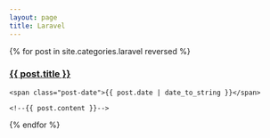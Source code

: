 ```yaml
---
layout: page
title: Laravel
---
```


<div class="posts">
  {% for post in site.categories.laravel reversed %}
  <div class="post">
    <h3 class="post-title">
      <a href="{{ post.url }}">
        {{ post.title }}
      </a>
    </h3>

    <span class="post-date">{{ post.date | date_to_string }}</span>

    <!--{{ post.content }}-->
  </div>
  {% endfor %}
</div>
